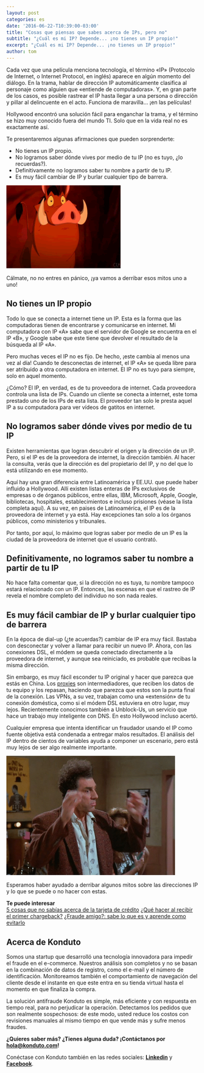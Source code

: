 ```yaml
---
layout: post
categories: es
date: '2016-06-22-T10:39:00-03:00'
title: "Cosas que piensas que sabes acerca de IPs, pero no"
subtitle: "¿Cuál es mi IP? Depende... ¡no tienes un IP propio!"
excerpt: "¿Cuál es mi IP? Depende... ¡no tienes un IP propio!"
author: tom
---
```


Cada vez que una película menciona tecnología, el término «IP» (Protocolo de Internet, o Internet Protocol, en inglés) aparece en algún momento del diálogo. En la trama, hablar de dirección IP automáticamente clasifica al personaje como alguien que «entiende de computadoras». Y, en gran parte de los casos, es posible rastrear el IP hasta llegar a una persona o dirección y pillar al delincuente en el acto. Funciona de maravilla… ¡en las películas!

Hollywood encontró una solución fácil para enganchar la trama, y el término se hizo muy conocido fuera del mundo TI. Solo que en la vida real no es exactamente así.

Te presentaremos algunas afirmaciones que pueden sorprenderte:

- No tienes un IP propio.  
- No logramos saber dónde vives por medio de tu IP (no es tuyo, ¿lo recuerdas?).  
- Definitivamente no logramos saber tu nombre a partir de tu IP.  
- Es muy fácil cambiar de IP y burlar cualquier tipo de barrera.

![wat](/images/160622-wat.gif)

Cálmate, no  no entres en pánico, ¡ya vamos a derribar esos mitos uno a uno!

## No tienes un IP propio

Todo lo que se conecta a internet tiene un IP. Esta es la forma que las computadoras tienen de encontrarse y comunicarse en internet. Mi computadora con IP «A» sabe que el servidor de Google se encuentra en el IP «B», y Google sabe que este tiene que devolver el resultado de la búsqueda al IP «A».

Pero muchas veces el IP no es fijo. De hecho, ¡este cambia al menos una vez al día! Cuando te desconectas de internet, el IP «A» se queda libre para ser atribuido a otra computadora en internet. El IP no es tuyo para siempre, solo en aquel momento.

¿Cómo? El IP, en verdad, es de tu proveedora de internet. Cada proveedora controla una lista de IPs. Cuando un cliente se conecta a internet, este toma prestado uno de los IPs de esta lista. El proveedor tan solo le presta aquel IP a su computadora para ver vídeos de gatitos en internet.

## No logramos saber dónde vives por medio de tu IP

Existen herramientas que logran descubrir el origen y la dirección de un IP. Pero, si el IP es de la proveedora de internet, la dirección también. Al hacer la consulta, verás que la dirección es del propietario del IP, y no del que lo está utilizando en ese momento.

Aquí hay una gran diferencia entre Latinoamérica y EE.UU. que puede haber influido a Hollywood. Allí existen listas enteras de IPs exclusivos de empresas o de órganos públicos, entre ellas, IBM, Microsoft, Apple, Google, bibliotecas, hospitales, establecimientos e incluso prisiones (véase la lista completa aquí). A su vez, en paises de Latinoamérica, el IP es de la proveedora de internet y ya está. Hay excepciones tan solo a los órganos públicos, como ministerios y tribunales.

Por tanto, por aquí, lo máximo que logras saber por medio de un IP es la ciudad de la proveedora de internet que el usuario contrató. 

## Definitivamente, no logramos saber tu nombre a partir de tu IP

No hace falta comentar que, si la dirección no es tuya, tu nombre tampoco estará relacionado con un IP. Entonces, las escenas en que el rastreo de IP revela el nombre completo del individuo no son nada reales.

## Es muy fácil cambiar de IP y burlar cualquier tipo de barrera

En la época de dial-up (¿te acuerdas?) cambiar de IP era muy fácil. Bastaba con desconectar y volver a llamar para recibir un nuevo IP. Ahora, con las conexiones DSL, el módem se queda conectado directamente a la proveedora de internet, y aunque sea reiniciado, es probable que recibas la misma dirección.

Sin embargo, es muy fácil esconder tu IP original y hacer que parezca que estás en China. Los [proxies](https://es.wikipedia.org/wiki/Servidor_proxy) son intermediadores, que reciben los datos de tu equipo y los repasan, haciendo que parezca que estos son la punta final de la conexión. Las VPNs, a su vez, trabajan como una «extensión» de tu conexión doméstica, como si el módem DSL estuviera en otro lugar, muy lejos. Recientemente conocimos también a Unblock-Us, un servicio que hace un trabajo muy inteligente con DNS. En esto Hollywood incluso acertó.

Cualquier empresa que intenta identificar un fraudador usando el IP como fuente objetiva está condenada a entregar malos resultados. El análisis del IP dentro de cientos de variables ayuda a componer un escenario, pero está muy lejos de ser algo realmente importante.

![mindblowing](/images/160622-mindblowing.gif)

Esperamos haber ayudado a derribar algunos mitos sobre las direcciones IP y lo que se puede o no hacer con estas.

**Te puede interesar**  
[5 cosas que no sabías acerca de la tarjeta de crédito](https://blog.konduto.com/es/2016/04/cosas-que-no-sabias-acerca-de-tarjeta-de-credito/)
[¿Qué hacer al recibir el primer chargeback?](https://blog.konduto.com/es/2016/05/que-hacer-al-recibir-el-primer-chargeback/)
[¿Fraude amigo?: sabe lo que es y aprende como evitarlo](https://blog.konduto.com/es/2016/05/que-es-un-fraude-amigo/)

## Acerca de Konduto

Somos una startup que desarrolló una tecnología innovadora para impedir el fraude en el e-commerce. Nuestros análisis son completos y no se basan en la combinación de datos de registro, como el e-mail y el número de identificación. Monitoreamos también el comportamiento de navegación del cliente desde el instante en que este entra en su tienda virtual hasta el momento en que finaliza la compra.

La solución antifraude Konduto es simple, más eficiente y con respuesta en tiempo real, para no perjudicar la operación. Detectamos los pedidos que son realmente sospechosos: de este modo, usted reduce los costos con revisiones manuales al mismo tiempo en que vende más y sufre menos fraudes. 

**¿Quieres saber más? ¿Tienes alguna duda? ¡Contáctanos por [hola@konduto.com](mailto:hola@konduto.com)!**

Conéctase con Konduto también en las redes sociales: **[Linkedin](https://www.linkedin.com/company/konduto?trk=company_logo)** y **[Facebook](https://www.facebook.com/konduto?fref=ts)**.